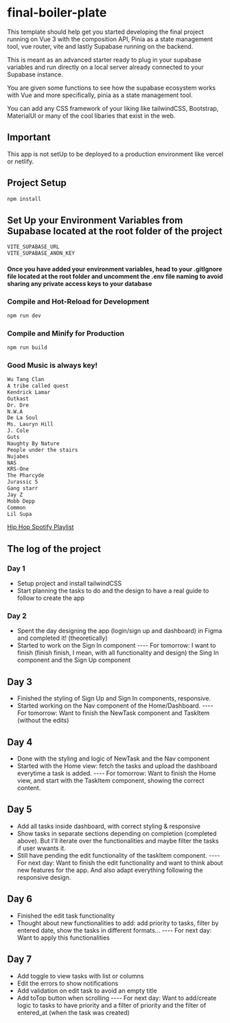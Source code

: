 # final-boiler-plate

This template should help get you started developing the final project running on Vue 3 with the composition API, Pinia as a state management tool, vue router, vite and lastly Supabase running on the backend.

This is meant as an advanced starter ready to plug in your supabase variables and run directly on a local server already connected to your Supabase instance.

You are given some functions to see how the supabase ecosystem works with Vue and more specifically, pinia as a state management tool.

You can add any CSS framework of your liking like tailwindCSS, Bootstrap, MaterialUI or many of the cool libaries that exist in the web.

## Important

This app is not setUp to be deployed to a production environment like vercel or netlify.

## Project Setup

```sh
npm install
```

## Set Up your Environment Variables from Supabase located at the root folder of the project

```sh
VITE_SUPABASE_URL
VITE_SUPABASE_ANON_KEY
```

#### Once you have added your environment variables, head to your .gitIgnore file located at the root folder and uncomment the .env file naming to avoid sharing any private access keys to your database

### Compile and Hot-Reload for Development

```sh
npm run dev
```

### Compile and Minify for Production

```sh
npm run build
```

### Good Music is always key!

```sh
Wu Tang Clan
A tribe called quest
Kendrick Lamar
Outkast
Dr. Dre
N.W.A
De La Soul
Ms. Lauryn Hill
J. Cole
Guts
Naughty By Nature
People under the stairs
Nujabes
NAS
KRS-One
The Pharcyde
Jurassic 5
Gang starr
Jay Z
Mobb Depp
Common
Lil Supa
```

[Hip Hop Spotify Playlist](https://open.spotify.com/playlist/4vKftyhS1gQovakehVcq1u?si=a7a119382dfe40da)

## The log of the project

### Day 1

- Setup project and install tailwindCSS
- Start planning the tasks to do and the design to have a real guide to follow to create the app

### Day 2

- Spent the day designing the app (login/sign up and dashboard) in Figma and completed it! (theoretically)
- Started to work on the Sign In component
  ---- For tomorrow: I want to finish (finish finish, I mean, with all functionality and design) the Sing In component and the Sign Up component

## Day 3

- Finished the styling of Sign Up and Sign In components, responsive.
- Started working on the Nav component of the Home/Dashboard.
  ---- For tomorrow: Want to finish the NewTask component and TaskItem (without the edits)

## Day 4

- Done with the styling and logic of NewTask and the Nav component
- Started with the Home view: fetch the tasks and upload the dashboard everytime a task is added.
  ---- For tomorrow: Want to finish the Home view, and start with the TaskItem component, showing the correct content.

## Day 5

- Add all tasks inside dashboard, with correct styling & responsive
- Show tasks in separate sections depending on completion (completed above). But I'll iterate over the functionalities and maybe filter the tasks if user wwants it.
- Still have pending the edit functionality of the taskItem component.
  ---- For next day: Want to finish the edit functionality and want to think about new features for the app. And also adapt everything following the responsive design.

## Day 6

- Finished the edit task functionality
- Thought about new functionalities to add: add priority to tasks, filter by entered date, show the tasks in different formats...
  ---- For next day: Want to apply this functionalities

## Day 7

- Add toggle to view tasks with list or columns
- Edit the errors to show notifications
- Add validation on edit task to avoid an empty title
- Add toTop button when scrolling
  ---- For next day: Want to add/create logic to tasks to have priority and a filter of priority and the filter of entered_at (when the task was created)
